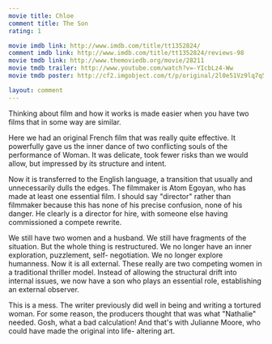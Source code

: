 ```yaml
---
movie title: Chloe
comment title: The Son
rating: 1

movie imdb link: http://www.imdb.com/title/tt1352824/
comment imdb link: http://www.imdb.com/title/tt1352824/reviews-98
movie tmdb link: http://www.themoviedb.org/movie/28211
movie tmdb trailer: http://www.youtube.com/watch?v=-YIcbLz4-Ww
movie tmdb poster: http://cf2.imgobject.com/t/p/original/2l0e51Vz9lq7q5Nh5itLbwug5dZ.jpg

layout: comment
---
```


Thinking about film and how it works is made easier when you have two films that in some way are similar. 

Here we had an original French film that was really quite effective. It powerfully gave us the inner dance of two conflicting souls of the performance of Woman. It was delicate, took fewer risks than we would allow, but impressed by its structure and intent.

Now it is transferred to the English language, a transition that usually and unnecessarily dulls the edges. The filmmaker is Atom Egoyan, who has made at least one essential film. I should say "director" rather than filmmaker because this has none of his precise confusion, none of his danger. He clearly is a director for hire, with someone else having commissioned a compete rewrite.

We still have two women and a husband. We still have fragments of the situation. But the whole thing is restructured. We no longer have an inner exploration, puzzlement, self- negotiation. We no longer explore humanness. Now it is all external. These really are two competing women in a traditional thriller model. Instead of allowing the structural drift into internal issues, we now have a son who plays an essential role, establishing an external observer.

This is a mess. The writer previously did well in being and writing a tortured woman. For some reason, the producers thought that was what "Nathalie" needed. Gosh, what a bad calculation! And that's with Julianne Moore, who could have made the original into life- altering art.